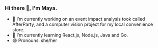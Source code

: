 ### Hi there 👋, I'm Maya.

- 🔭 I’m currently working on an event impact analysis took called AfterParty, and a computer vision project for my local convenience store.
- 🌱 I’m currently learning React.js, Node.js, Java and Go.
- 😄 Pronouns: she/her

<!--
- 👯 I’m looking to collaborate on ...
- 🤔 I’m looking for help with ...
- 💬 Ask me about ...
- 📫 How to reach me: ...
- 😄 Pronouns: she/her
- ⚡ Fun fact: ...
-->
